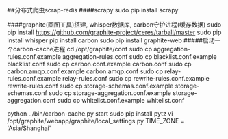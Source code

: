 ##分布式爬虫scrap-redis
####scrapy
sudo pip install scrapy



####graphite(画图工具)搭建, whisper数据库, carbon守护进程(缓存数据)
sudo pip install https://github.com/graphite-project/ceres/tarball/master
sudo pip install whisper
pip install carbon
sudo pip install graphite-web
#####启动一个carbon-cache进程
cd /opt/graphite/conf
sudo cp aggregation-rules.conf.example aggregation-rules.conf
sudo cp blacklist.conf.example blacklist.conf
sudo cp carbon.conf.example carbon.conf
sudo cp carbon.amqp.conf.example carbon.amqp.conf
sudo cp relay-rules.conf.example relay-rules.conf
sudo cp rewrite-rules.conf.example rewrite-rules.conf
sudo cp storage-schemas.conf.example storage-schemas.conf
sudo cp storage-aggregation.conf.example storage-aggregation.conf
sudo cp whitelist.conf.example whitelist.conf

python ../bin/carbon-cache.py start
sudo pip install pytz
vi /opt/graphite/webapp/graphite/local_settings.py
TIME_ZONE = 'Asia/Shanghai'
